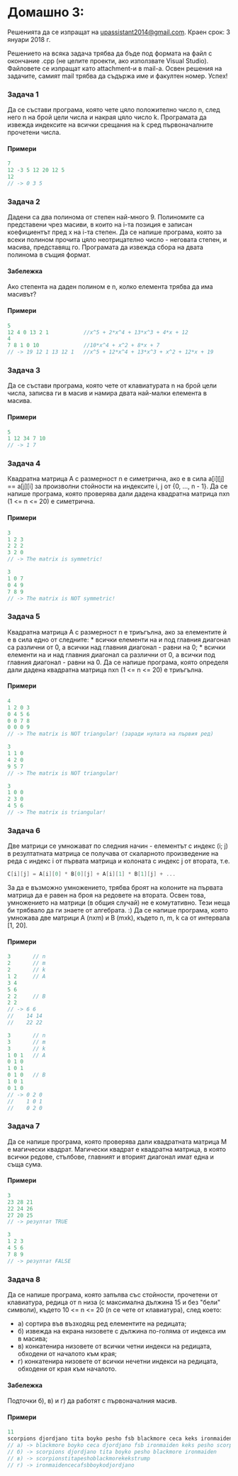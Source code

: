 # Домашно 3:


Решенията да се изпращат на upassistant2014@gmail.com.
Краен срок: 3 януари 2018 г.

Решението на всяка задача трябва да бъде под формата на файл с окончание .cpp (не целите проекти, ако използвате Visual Studio). 
Файловете се изпращат като attachment-и в mail-a. 
Освен решения на задачите, самият mail трябва да съдържа име и факултен номер. Успех!


### Задача 1 ###

 Да се състави програма, която чете цяло положително число n, след него n на брой цели числа и накрая цяло число k. Програмата да извежда индексите на всички срещания на k сред първоначалните прочетени числа.

#### Примери ####

```c++
7
12 -3 5 12 20 12 5
12
// -> 0 3 5
```

### Задача 2 ###

 Дадени са два полинома от степен най-много 9. Полиномите са представени чрез масиви, в които на i-та позиция е записан коефициентът пред x на i-та степен. Да се напише програма, която за всеки полином прочита цяло неотрицателно число - неговата степен, и масива, представящ го. Програмата да извежда сбора на двата полинома в същия формат.
 
#### Забележка ####

 Ако степента на даден полином е n, колко елемента трябва да има масивът?

#### Примери ####

```c++
5
12 4 0 13 2 1           //x^5 + 2*x^4 + 13*x^3 + 4*x + 12
4
7 8 1 0 10              //10*x^4 + x^2 + 8*x + 7
// -> 19 12 1 13 12 1   //x^5 + 12*x^4 + 13*x^3 + x^2 + 12*x + 19
```
 
### Задача 3 ###

 Да се състави програма, която чете от клавиатурата n на брой цели числа, записва ги в масив и намира двата най-малки елемента в масива.
 
#### Примери ####

```c++
5
1 12 34 7 10
// -> 1 7
```
 
### Задача 4 ###

 Квадратна матрица А с размерност n е симетрична, ако е в сила a[i][j] == a[j][i] за произволни стойности на индексите i, j от {0, ..., n - 1}. Да се напише програма, която проверява дали дадена квадратна матрица nxn (1 <= n <= 20) е симетрична. 

#### Примери ####

```c++
3
1 2 3
2 2 2
3 2 0
// -> The matrix is symmetric!

3
1 0 7
0 4 9
7 8 9
// -> The matrix is NOT symmetric!
```


### Задача 5 ###

 Квадратна матрица А с размерност n е триъгълна, ако за елементите ѝ е в сила едно от следните:
	* всички елементи на и под главния диагонал са различни от 0, а всички над главния диагонал - равни на 0;
	* всички елементи на и над главния диагонал са различни от 0, а всички под главния диагонал - равни на 0.
 Да се напише програма, която определя дали дадена квадратна матрица nxn (1 <= n <= 20) е триъгълна.

#### Примери ####

```c++
4
1 2 0 3
0 4 5 6
0 0 7 8
0 0 0 9
// -> The matrix is NOT triangular! (заради нулата на първия ред)

3
1 1 0
4 2 0
9 5 7
// -> The matrix is NOT triangular!

3
1 0 0
2 3 0
4 5 6
// -> The matrix is triangular!
```
 
### Задача 6 ###
 Две матрици се умножават по следния начин - елементът с индекс (i; j) в резултатната матрица се получава от скаларното произведение на реда с индекс i от първата матрица и колоната с индекс j от втората, т.е. 
 ```c++
 C[i][j] = A[i][0] * B[0][j] + A[i][1] * B[1][j] + ...
 ```
 За да е възможно умножението, трябва броят на колоните на първата матрица да е равен на броя на редовете на втората. Освен това, умножението на матрици (в общия случай) не е комутативно. Тези неща би трябвало да ги знаете от алгебрата. :)
 Да се напише програма, която умножава две матрици А (nxm) и B (mxk), където n, m, k са от интервала [1, 20].
 

#### Примери ####

```c++
3       // n
2       // m
2       // k
1 2     // A
3 4
5 6
2 2     // B
2 2
// -> 6 6
//    14 14
//    22 22

3       // n
3       // m
3       // k
1 0 1   // A
0 1 0
1 0 1
0 1 0   // B
1 0 1
0 1 0
// -> 0 2 0
//    1 0 1
//    0 2 0
```

### Задача 7 ###

 Да се напише програма, която проверява дали квадратната матрица M е магически квадрат. Магически квадрат е квадратна матрица, в която всички редове, стълбове, главният и вторият диагонал имат една и съща сума.


#### Примери ####

```c++
3
23 28 21
22 24 26 
27 20 25 
// -> резултат TRUE

3
1 2 3
4 5 6
7 8 9 
// -> резултат FALSE
```

### Задача 8 ###
 Да се напише програма, която запълва със стойности, прочетени от клавиатура, редица от n низа (с максимална дължина 15 и без "бели" символи), където 10 <= n <= 20 (n се чете от клавиатура), след което:
 * а) сортира във възходящ ред елементите на редицата;
 * б) извежда на екрана низовете с дължина по-голяма от индекса им в масива;
 * в) конкатенира низовете от всички четни индекси на редицата, обходени от началото към края;
 * г) конкатенира низовете от всички нечетни индекси на редицата, обходени от края към началото.
	
#### Забележка ####

 Подточки б), в) и г) да работят с първоначалния масив.

#### Примери ####

```c++
11
scorpions djordjano tita boyko pesho fsb blackmore ceca keks ironmaiden trump
// a) -> blackmore boyko ceca djordjano fsb ironmaiden keks pesho scorpions tita trump
// б) -> scorpions djordjano tita boyko pesho blackmore ironmaiden
// в) -> scorpionstitapeshoblackmorekekstrump
// г) -> ironmaidencecafsbboykodjordjano
```
